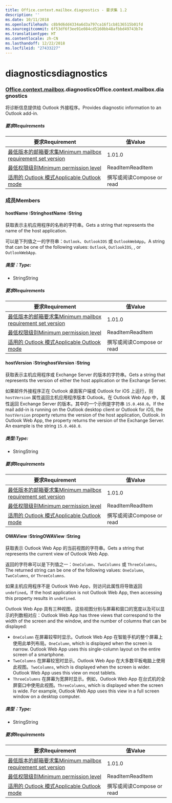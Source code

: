 ```yaml
---
title: Office.context.mailbox.diagnostics - 要求集 1.2
description: ''
ms.date: 10/11/2018
ms.openlocfilehash: c8b9d6dd4334a6d3a797ca16f1cb8136515b01fd
ms.sourcegitcommit: 6f53df6f3ee91e084cd5160bb48afbbd49743b7e
ms.translationtype: HT
ms.contentlocale: zh-CN
ms.lasthandoff: 12/22/2018
ms.locfileid: "27433227"
---
```

# <a name="diagnostics"></a><span data-ttu-id="16113-102">diagnostics</span><span class="sxs-lookup"><span data-stu-id="16113-102">diagnostics</span></span>

### <a name="officeofficemdcontextofficecontextmdmailboxofficecontextmailboxmddiagnostics"></a><span data-ttu-id="16113-103">[Office](Office.md)[.context](Office.context.md)[.mailbox](Office.context.mailbox.md).diagnostics</span><span class="sxs-lookup"><span data-stu-id="16113-103">Office.context.mailbox.diagnostics</span></span>

<span data-ttu-id="16113-104">将诊断信息提供给 Outlook 外接程序。</span><span class="sxs-lookup"><span data-stu-id="16113-104">Provides diagnostic information to an Outlook add-in.</span></span>

##### <a name="requirements"></a><span data-ttu-id="16113-105">要求</span><span class="sxs-lookup"><span data-stu-id="16113-105">Requirements</span></span>

|<span data-ttu-id="16113-106">要求</span><span class="sxs-lookup"><span data-stu-id="16113-106">Requirement</span></span>| <span data-ttu-id="16113-107">值</span><span class="sxs-lookup"><span data-stu-id="16113-107">Value</span></span>|
|---|---|
|[<span data-ttu-id="16113-108">最低版本的邮箱要求集</span><span class="sxs-lookup"><span data-stu-id="16113-108">Minimum mailbox requirement set version</span></span>](/office/dev/add-ins/reference/requirement-sets/outlook-api-requirement-sets)| <span data-ttu-id="16113-109">1.0</span><span class="sxs-lookup"><span data-stu-id="16113-109">1.0</span></span>|
|[<span data-ttu-id="16113-110">最低权限级别</span><span class="sxs-lookup"><span data-stu-id="16113-110">Minimum permission level</span></span>](https://docs.microsoft.com/outlook/add-ins/understanding-outlook-add-in-permissions)| <span data-ttu-id="16113-111">ReadItem</span><span class="sxs-lookup"><span data-stu-id="16113-111">ReadItem</span></span>|
|[<span data-ttu-id="16113-112">适用的 Outlook 模式</span><span class="sxs-lookup"><span data-stu-id="16113-112">Applicable Outlook mode</span></span>](https://docs.microsoft.com/outlook/add-ins/#extension-points)| <span data-ttu-id="16113-113">撰写或阅读</span><span class="sxs-lookup"><span data-stu-id="16113-113">Compose or read</span></span>|

### <a name="members"></a><span data-ttu-id="16113-114">成员</span><span class="sxs-lookup"><span data-stu-id="16113-114">Members</span></span>

####  <a name="hostname-string"></a><span data-ttu-id="16113-115">hostName :String</span><span class="sxs-lookup"><span data-stu-id="16113-115">hostName :String</span></span>

<span data-ttu-id="16113-116">获取表示主机应用程序的名称的字符串。</span><span class="sxs-lookup"><span data-stu-id="16113-116">Gets a string that represents the name of the host application.</span></span>

<span data-ttu-id="16113-117">可以是下列值之一的字符串：`Outlook`、`OutlookIOS` 或 `OutlookWebApp`。</span><span class="sxs-lookup"><span data-stu-id="16113-117">A string that can be one of the following values: `Outlook`, `OutlookIOS`, , or `OutlookWebApp`.</span></span>

##### <a name="type"></a><span data-ttu-id="16113-118">类型：</span><span class="sxs-lookup"><span data-stu-id="16113-118">Type:</span></span>

*   <span data-ttu-id="16113-119">String</span><span class="sxs-lookup"><span data-stu-id="16113-119">String</span></span>

##### <a name="requirements"></a><span data-ttu-id="16113-120">要求</span><span class="sxs-lookup"><span data-stu-id="16113-120">Requirements</span></span>

|<span data-ttu-id="16113-121">要求</span><span class="sxs-lookup"><span data-stu-id="16113-121">Requirement</span></span>| <span data-ttu-id="16113-122">值</span><span class="sxs-lookup"><span data-stu-id="16113-122">Value</span></span>|
|---|---|
|[<span data-ttu-id="16113-123">最低版本的邮箱要求集</span><span class="sxs-lookup"><span data-stu-id="16113-123">Minimum mailbox requirement set version</span></span>](/office/dev/add-ins/reference/requirement-sets/outlook-api-requirement-sets)| <span data-ttu-id="16113-124">1.0</span><span class="sxs-lookup"><span data-stu-id="16113-124">1.0</span></span>|
|[<span data-ttu-id="16113-125">最低权限级别</span><span class="sxs-lookup"><span data-stu-id="16113-125">Minimum permission level</span></span>](https://docs.microsoft.com/outlook/add-ins/understanding-outlook-add-in-permissions)| <span data-ttu-id="16113-126">ReadItem</span><span class="sxs-lookup"><span data-stu-id="16113-126">ReadItem</span></span>|
|[<span data-ttu-id="16113-127">适用的 Outlook 模式</span><span class="sxs-lookup"><span data-stu-id="16113-127">Applicable Outlook mode</span></span>](https://docs.microsoft.com/outlook/add-ins/#extension-points)| <span data-ttu-id="16113-128">撰写或阅读</span><span class="sxs-lookup"><span data-stu-id="16113-128">Compose or read</span></span>|

####  <a name="hostversion-string"></a><span data-ttu-id="16113-129">hostVersion :String</span><span class="sxs-lookup"><span data-stu-id="16113-129">hostVersion :String</span></span>

<span data-ttu-id="16113-130">获取表示主机应用程序或 Exchange Server 的版本的字符串。</span><span class="sxs-lookup"><span data-stu-id="16113-130">Gets a string that represents the version of either the host application or the Exchange Server.</span></span>

<span data-ttu-id="16113-p101">如果邮件外接程序正在 Outlook 桌面客户端或 Outlook for iOS 上运行，则 `hostVersion` 属性返回主机应用程序版本 Outlook。在 Outlook Web App 中，属性返回 Exchange Server 的版本。其中的一个示例是字符串 `15.0.468.0`。</span><span class="sxs-lookup"><span data-stu-id="16113-p101">If the mail add-in is running on the Outlook desktop client or Outlook for iOS, the `hostVersion` property returns the version of the host application, Outlook. In Outlook Web App, the property returns the version of the Exchange Server. An example is the string `15.0.468.0`.</span></span>

##### <a name="type"></a><span data-ttu-id="16113-134">类型:</span><span class="sxs-lookup"><span data-stu-id="16113-134">Type:</span></span>

*   <span data-ttu-id="16113-135">String</span><span class="sxs-lookup"><span data-stu-id="16113-135">String</span></span>

##### <a name="requirements"></a><span data-ttu-id="16113-136">要求</span><span class="sxs-lookup"><span data-stu-id="16113-136">Requirements</span></span>

|<span data-ttu-id="16113-137">要求</span><span class="sxs-lookup"><span data-stu-id="16113-137">Requirement</span></span>| <span data-ttu-id="16113-138">值</span><span class="sxs-lookup"><span data-stu-id="16113-138">Value</span></span>|
|---|---|
|[<span data-ttu-id="16113-139">最低版本的邮箱要求集</span><span class="sxs-lookup"><span data-stu-id="16113-139">Minimum mailbox requirement set version</span></span>](/office/dev/add-ins/reference/requirement-sets/outlook-api-requirement-sets)| <span data-ttu-id="16113-140">1.0</span><span class="sxs-lookup"><span data-stu-id="16113-140">1.0</span></span>|
|[<span data-ttu-id="16113-141">最低权限级别</span><span class="sxs-lookup"><span data-stu-id="16113-141">Minimum permission level</span></span>](https://docs.microsoft.com/outlook/add-ins/understanding-outlook-add-in-permissions)| <span data-ttu-id="16113-142">ReadItem</span><span class="sxs-lookup"><span data-stu-id="16113-142">ReadItem</span></span>|
|[<span data-ttu-id="16113-143">适用的 Outlook 模式</span><span class="sxs-lookup"><span data-stu-id="16113-143">Applicable Outlook mode</span></span>](https://docs.microsoft.com/outlook/add-ins/#extension-points)| <span data-ttu-id="16113-144">撰写或阅读</span><span class="sxs-lookup"><span data-stu-id="16113-144">Compose or read</span></span>|

####  <a name="owaview-string"></a><span data-ttu-id="16113-145">OWAView :String</span><span class="sxs-lookup"><span data-stu-id="16113-145">OWAView :String</span></span>

<span data-ttu-id="16113-146">获取表示 Outlook Web App 的当前视图的字符串。</span><span class="sxs-lookup"><span data-stu-id="16113-146">Gets a string that represents the current view of Outlook Web App.</span></span>

<span data-ttu-id="16113-147">返回的字符串可以是下列值之一：`OneColumn`、`TwoColumns` 或 `ThreeColumns`。</span><span class="sxs-lookup"><span data-stu-id="16113-147">The returned string can be one of the following values: `OneColumn`, `TwoColumns`, or `ThreeColumns`.</span></span>

<span data-ttu-id="16113-148">如果主机应用程序不是 Outlook Web App，则访问此属性将导致返回 `undefined`。</span><span class="sxs-lookup"><span data-stu-id="16113-148">If the host application is not Outlook Web App, then accessing this property results in `undefined`.</span></span>

<span data-ttu-id="16113-149">Outlook Web App 具有三种视图，这些视图分别与屏幕和窗口的宽度以及可以显示的列数相对应：</span><span class="sxs-lookup"><span data-stu-id="16113-149">Outlook Web App has three views that correspond to the width of the screen and the window, and the number of columns that can be displayed:</span></span>

*   <span data-ttu-id="16113-p102">`OneColumn` 在屏幕较窄时显示。Outlook Web App 在智能手机的整个屏幕上使用此单列布局。</span><span class="sxs-lookup"><span data-stu-id="16113-p102">`OneColumn`, which is displayed when the screen is narrow. Outlook Web App uses this single-column layout on the entire screen of a smartphone.</span></span>
*   <span data-ttu-id="16113-p103">`TwoColumns` 在屏幕较宽时显示。Outlook Web App 在大多数平板电脑上使用此视图。</span><span class="sxs-lookup"><span data-stu-id="16113-p103">`TwoColumns`, which is displayed when the screen is wider. Outlook Web App uses this view on most tablets.</span></span>
*   <span data-ttu-id="16113-p104">`ThreeColumns` 在屏幕为宽屏时显示。例如，Outlook Web App 在台式机的全屏窗口中使用此视图。</span><span class="sxs-lookup"><span data-stu-id="16113-p104">`ThreeColumns`, which is displayed when the screen is wide. For example, Outlook Web App uses this view in a full screen window on a desktop computer.</span></span>

##### <a name="type"></a><span data-ttu-id="16113-156">类型：</span><span class="sxs-lookup"><span data-stu-id="16113-156">Type:</span></span>

*   <span data-ttu-id="16113-157">String</span><span class="sxs-lookup"><span data-stu-id="16113-157">String</span></span>

##### <a name="requirements"></a><span data-ttu-id="16113-158">要求</span><span class="sxs-lookup"><span data-stu-id="16113-158">Requirements</span></span>

|<span data-ttu-id="16113-159">要求</span><span class="sxs-lookup"><span data-stu-id="16113-159">Requirement</span></span>| <span data-ttu-id="16113-160">值</span><span class="sxs-lookup"><span data-stu-id="16113-160">Value</span></span>|
|---|---|
|[<span data-ttu-id="16113-161">最低版本的邮箱要求集</span><span class="sxs-lookup"><span data-stu-id="16113-161">Minimum mailbox requirement set version</span></span>](/office/dev/add-ins/reference/requirement-sets/outlook-api-requirement-sets)| <span data-ttu-id="16113-162">1.0</span><span class="sxs-lookup"><span data-stu-id="16113-162">1.0</span></span>|
|[<span data-ttu-id="16113-163">最低权限级别</span><span class="sxs-lookup"><span data-stu-id="16113-163">Minimum permission level</span></span>](https://docs.microsoft.com/outlook/add-ins/understanding-outlook-add-in-permissions)| <span data-ttu-id="16113-164">ReadItem</span><span class="sxs-lookup"><span data-stu-id="16113-164">ReadItem</span></span>|
|[<span data-ttu-id="16113-165">适用的 Outlook 模式</span><span class="sxs-lookup"><span data-stu-id="16113-165">Applicable Outlook mode</span></span>](https://docs.microsoft.com/outlook/add-ins/#extension-points)| <span data-ttu-id="16113-166">撰写或阅读</span><span class="sxs-lookup"><span data-stu-id="16113-166">Compose or read</span></span>|